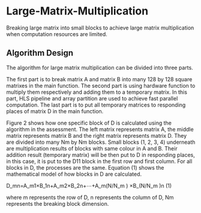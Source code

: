 # Large-Matrix-Multiplication
Breaking large matrix into small blocks to achieve large matrix multiplication when computation resources are limited.

## Algorithm Design
The algorithm for large matrix multiplication can be divided into three parts. 

The first part is to break matrix A and matrix B into many 128 by 128 square matrixes in the main function. The second part is using hardware function to multiply them respectively and adding them to a temporary matrix. In this part, HLS pipeline and array partition are used to achieve fast parallel computation. The last part is to put all temporary matrices to responding places of matrix D in the main function. 

Figure 2 shows how one specific block of D is calculated using the algorithm in the assessment. The left matrix represents matrix A, the middle matrix represents matrix B and the right matrix represents matrix D. They are divided into many Nm by Nm blocks. Small blocks (1, 2, 3, 4) underneath are multiplication results of blocks with same colour in A and B. Their addition result (temporary matrix) will be then put to D in responding places, in this case, it is put to the D11 block in the first row and first column. For all blocks in D, the processes are the same. Equation (1) shows the mathematical model of how blocks in D are calculated.

D_mn=A_m1×B_1n+A_m2×B_2n+⋯+A_m(N/N_m ) ×B_(N/N_m )n                                     (1)

where m represents the row of D, n represents the column of D, Nm represents the breaking block dimension.
